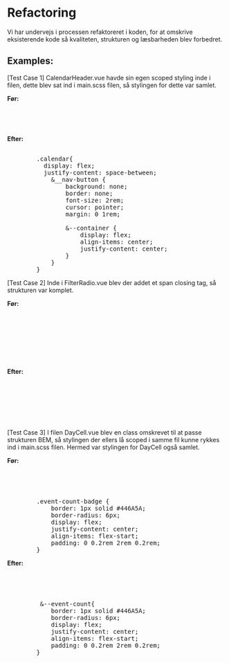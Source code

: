 # Refactoring

Vi har undervejs i processen refaktoreret i koden, for at omskrive eksisterende kode så kvaliteten, 
strukturen og læsbarheden blev forbedret.

## Examples: 


[Test Case 1]
CalendarHeader.vue havde sin egen scoped styling inde i filen, dette blev sat ind i main.scss filen, så stylingen for dette var samlet. 
   
**Før:**
<pre>
       
        <style lang="scss" scoped>
        @use "@/assets/main.scss";
        .calendar{
            display: flex;
            
            &__nav-button {
                background: none;
                border: none;
                font-size: 2rem;
                cursor: pointer;
                margin: 0 1rem;
            }
        }
        </style>
    
</pre>        
    
**Efter:**
<pre>     
        .calendar{
          display: flex;
          justify-content: space-between;
            &__nav-button {
                background: none;
                border: none;
                font-size: 2rem;
                cursor: pointer;
                margin: 0 1rem;
            
                &--container {
                    display: flex;
                    align-items: center;
                    justify-content: center;
                }
            }   
        }
</pre>

[Test Case 2]
    Inde i FilterRadio.vue blev der addet et span closing tag, så strukturen var komplet.

**Før:**
<pre>
    
        <span class="filter__radio">
            <span class="filter__radio-dot" />
        </span>
        <div class="filter__content">
        
</pre>        

**Efter:**
<pre>     
        <span class="filter__radio">
            <span class="filter__radio-dot"></span>
        </span>
        <div class="filter__content">
</pre>

[Test Case 3]
    I filen DayCell.vue blev en class omskrevet til at passe strukturen BEM, så stylingen der ellers lå scoped i samme fil kunne rykkes ind i main.scss filen. Hermed var stylingen for DayCell også samlet.

**Før:**
<pre>     
        <div v-if="eventCount > 0" class="event-count-badge">

        .event-count-badge {
            border: 1px solid #446A5A;
            border-radius: 6px;
            display: flex;
            justify-content: center;
            align-items: flex-start;
            padding: 0 0.2rem 2rem 0.2rem;
        }
</pre>
   
**Efter:**
<pre>    
        <div v-if="eventCount > 0" class="calendar__cell--event-count">

         &--event-count{
            border: 1px solid #446A5A;
            border-radius: 6px;
            display: flex;
            justify-content: center;
            align-items: flex-start;
            padding: 0 0.2rem 2rem 0.2rem;
        }
</pre>